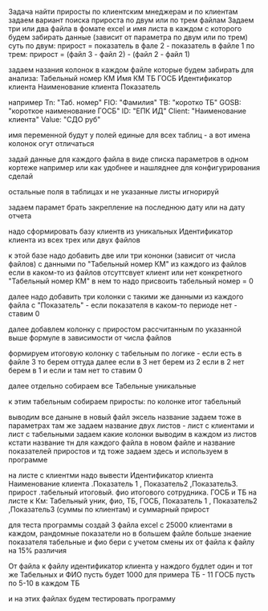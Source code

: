 Задача найти приросты по клиентским мнеджерам и по клиентам
задаем вариант поиска прироста по двум или по трем файлам
Задаем три или два файла в фомате excel и имя листа в каждом с которого будем забирать данные (зависит от параметра по двум или по трем)
суть по двум: прирост = показатель в фале 2 - показатель в файле 1
по трем: прирост = (файл 3 - файл 2) - (файл 2 - файл 1)

задаем назания колонок в каждом файле которые будем забирать для анализа:
Табельный номер КМ 
Имя КМ
ТБ
ГОСБ
Идентификатор клиента
Наименование клиента
Показатель

например
Tn: "Таб. номер"
FIO: "Фамилия"
TB: "коротко ТБ"
GOSB: "короткое наименование ГОСБ"
ID: "ЕПК ИД"
Client: "Наименование клиента"
Value: "СДО руб"

имя переменной будут у полей единые для всех таблиц - а вот имена колонок огут отличаться

задай данные для каждого файла в виде списка параметров в одном кортеже например или как удобнее и нашляднее для конфигурирования сделай

остальные поля в таблицах и не указанные листы игнорируй

задаем парамет брать закрепление на последнюю дату или на дату отчета

надо сформировать базу клиентв из уникальных Идентификатор клиента из всех трех или двух файлов

к этой базе надо добавить две или три кононки (зависит от числа файлов) с данными по "Табельный номер КМ" из каждого из файлов
если в каком-то из файлов отсуттсвует клиент или нет конкретного "Табельный номер КМ" в нем то надо присвоить табельный номер = 0

далее надо добавить три колонки с такими же данными из каждого файла с "Показатель" - если показателя в каком-то периоде нет - ставим 0

далее добавлем колонку с приростом рассчитанным по указанной выше формуле в зависимости от числа файлов

формируем итоговую колонку с табельным по логике - если есть в файле 3 то берем оттуда далее если в 3 нет берем из 2 если в 2 нет берем в 1 и если и там нет то ставим 0

далее отдельно собираем все Табельные уникальные

к этим табельным собираем приросты: по колонке итог табельный

выводим все даныне в новый файл эксель 
название задаем тоже в параметрах
там же задаем название двух листов - лист с клиентами и лист с табельными
задаем какие колонки выводим в каждом из листов
кстати название тн для каждого файла в новом файле и название показателей приростов и тд тоже задаем здесь и используем в программе

на листе с клиентми надо вывести Идентификатор клиента
Наименование клиента .Показатель 1 , Показатель2 ,Показатель3. прирост .табельный итоговый. фио итогового сотрудника. ГОСБ и ТБ
на листе к Км: Табельный уник, фио, ТБ, ГОСБ, Показатель 1 , Показатель2 ,Показатель3 (суммы по клиентам) и суммарный прирост 

для теста программы создай 3 файла excel с 25000 клиентами в каждом, рандомные показатели но в большем файле больше знаение показателя 
табельные и фио бери с учетом смены их от файла к файлу на 15% различия

От файла к файлу идентификатор клиента у наждого будлет один и тот же
Табельных и ФИО пусть будет 1000 для примера
ТБ - 11
ГОСБ пусть по 5-10 в каждом ТБ

и на этих файлах будем тестировать программу




